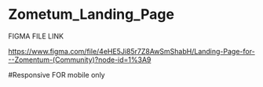 # Zometum_Landing_Page


FIGMA FILE LINK

https://www.figma.com/file/4eHE5Ji85r7Z8AwSmShabH/Landing-Page-for---Zomentum-(Community)?node-id=1%3A9


#Responsive FOR mobile only
